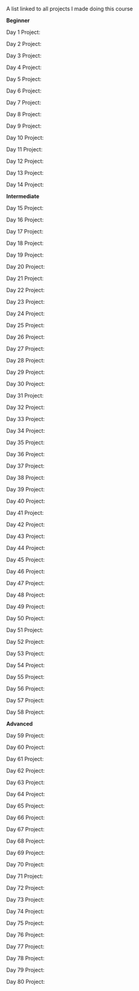 A list linked to all projects I made doing this course

**Beginner**

Day 1 Project:

Day 2 Project:

Day 3 Project:

Day 4 Project:

Day 5 Project:

Day 6 Project:

Day 7 Project:

Day 8 Project:

Day 9 Project:

Day 10 Project:

Day 11 Project:

Day 12 Project:

Day 13 Project:

Day 14 Project:

**Intermediate** 

Day 15 Project:

Day 16 Project:

Day 17 Project:

Day 18 Project:

Day 19 Project:

Day 20 Project:

Day 21 Project:

Day 22 Project:

Day 23 Project:

Day 24 Project:

Day 25 Project:

Day 26 Project:

Day 27 Project:

Day 28 Project:

Day 29 Project:

Day 30 Project:

Day 31 Project:

Day 32 Project:

Day 33 Project:

Day 34 Project:

Day 35 Project:

Day 36 Project:

Day 37 Project:

Day 38 Project:

Day 39 Project:

Day 40 Project:

Day 41 Project:

Day 42 Project:

Day 43 Project:

Day 44 Project:

Day 45 Project:

Day 46 Project:

Day 47 Project:

Day 48 Project:

Day 49 Project:

Day 50 Project:

Day 51 Project:

Day 52 Project:

Day 53 Project:

Day 54 Project:

Day 55 Project:

Day 56 Project:

Day 57 Project:

Day 58 Project:

**Advanced** 

Day 59 Project:

Day 60 Project:

Day 61 Project:

Day 62 Project:

Day 63 Project:

Day 64 Project:

Day 65 Project:

Day 66 Project:

Day 67 Project:

Day 68 Project:

Day 69 Project:

Day 70 Project:

Day 71 Project:

Day 72 Project:

Day 73 Project:

Day 74 Project:

Day 75 Project:

Day 76 Project:

Day 77 Project:

Day 78 Project:

Day 79 Project:

Day 80 Project:

